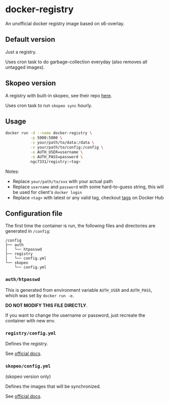 # docker-registry

An unofficial docker registry image based on s6-overlay.

## Default version

Just a registry.

Uses cron task to do garbage-collection everyday (also removes all untagged images).

## Skopeo version

A registry with built-in skopeo, see their repo [here](https://github.com/containers/skopeo).

Uses cron task to run `skopeo sync` hourly.

## Usage
```sh
docker run -d --name docker-registry \
           -p 5000:5000 \
           -v your/path/to/data:/data \
           -v your/path/to/config:/config \
           -e AUTH_USER=username \
           -e AUTH_PASS=password \
           ngc7331/registry:<tag>
```
Notes:
- Replace `your/path/to/xxx` with your actual path
- Replace `username` and `password` with some hard-to-guess string, this will be used for client's `docker login`
- Replace `<tag>` with latest or any valid tag, checkout [tags](https://hub.docker.com/r/ngc7331/registry/tags) on Docker Hub

## Configuration file
The first time the container is run, the following files and directories are generated in `/config`:
```
/config
├── auth
│   └── htpasswd
├── registry
│   └── config.yml
└── skopeo
    └── config.yml
```
### `auth/htpasswd`

This is generated from environment variable `AUTH_USER` and `AUTH_PASS`, which was set by `docker run -e`.

**DO NOT MODIFY THIS FILE DIRECTLY**.

If you want to change the username or password, just recreate the container with new env.

### `registry/config.yml`

Defines the registry.

See [official docs](https://docs.docker.com/registry/configuration/).

### `skopeo/config.yml`

(skopeo version only)

Defines the images that will be synchronized.

See [official docs](https://github.com/containers/skopeo/blob/main/docs/skopeo-sync.1.md#yaml-file-content-used-source-for---src-yaml).
